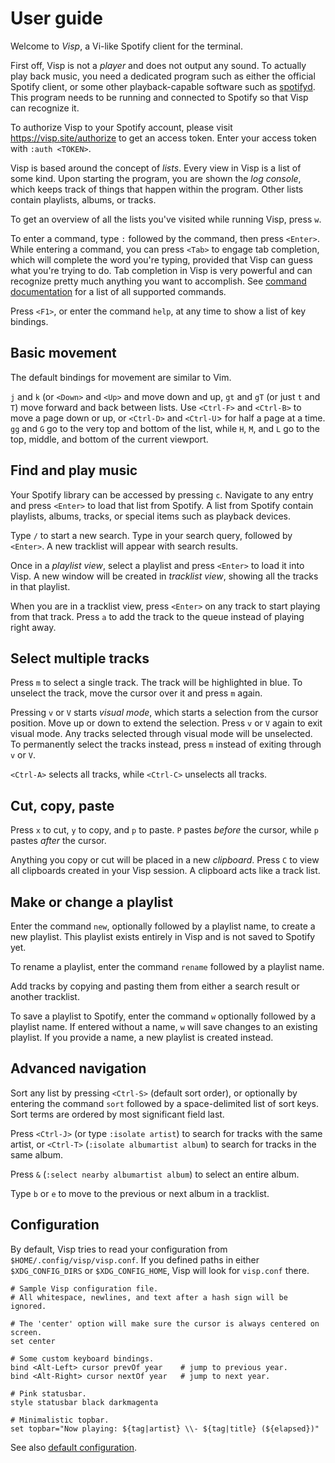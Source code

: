 # User guide

Welcome to _Visp_, a Vi-like Spotify client for the terminal.

First off, Visp is not a _player_ and does not output any sound. To actually play back
music, you need a dedicated program such as either the official Spotify client, or some
other playback-capable software such as [spotifyd](https://github.com/Spotifyd/spotifyd).
This program needs to be running and connected to Spotify so that Visp can recognize it.

To authorize Visp to your Spotify account, please visit https://visp.site/authorize
to get an access token. Enter your access token with `:auth <TOKEN>`.

Visp is based around the concept of _lists_. Every view in Visp is a list of some kind.
Upon starting the program, you are shown the _log console_, which keeps track of things
that happen within the program. Other lists contain playlists, albums, or tracks.

To get an overview of all the lists you've visited while running Visp, press `w`.

To enter a command, type `:` followed by the command, then press `<Enter>`. While entering
a command, you can press `<Tab>` to engage tab completion, which will complete the word
you're typing, provided that Visp can guess what you're trying to do. Tab completion in
Visp is very powerful and can recognize pretty much anything you want to accomplish.
See [command documentation](commands.md) for a list of all supported commands.

Press `<F1>`, or enter the command `help`, at any time to show a list of key bindings.


## Basic movement

The default bindings for movement are similar to Vim.

`j` and `k` (or `<Down>` and `<Up>` and move down and up,
`gt` and `gT` (or just `t` and `T`) move forward and back between lists.
Use `<Ctrl-F>` and `<Ctrl-B>` to move a page down or up,
or `<Ctrl-D>` and `<Ctrl-U`> for half a page at a time.
`gg` and `G` go to the very top and bottom of the list,
while `H`, `M`, and `L` go to the top, middle, and bottom of the current viewport.


## Find and play music

Your Spotify library can be accessed by pressing `c`.
Navigate to any entry and press `<Enter>` to load that list from Spotify.
A list from Spotify contain playlists, albums, tracks, or special items
such as playback devices.

Type `/` to start a new search. Type in your search query, followed by `<Enter>`.
A new tracklist will appear with search results.

Once in a _playlist view_, select a playlist and press `<Enter>` to load it into Visp.
A new window will be created in _tracklist view_, showing all the tracks in that playlist.

When you are in a tracklist view, press `<Enter>` on any track to start playing
from that track. Press `a` to add the track to the queue instead of playing right away.


## Select multiple tracks

Press `m` to select a single track. The track will be highlighted in blue. To unselect the track,
move the cursor over it and press `m` again.

Pressing `v` or `V` starts _visual mode_, which starts a selection from the cursor position.
Move up or down to extend the selection. Press `v` or `V` again to exit visual mode. Any tracks
selected through visual mode will be unselected. To permanently select the tracks instead, press
`m` instead of exiting through `v` or `V`.

`<Ctrl-A>` selects all tracks, while `<Ctrl-C>` unselects all tracks.


## Cut, copy, paste

Press `x` to cut, `y` to copy, and `p` to paste. `P` pastes
_before_ the cursor, while `p` pastes _after_ the cursor.

Anything you copy or cut will be placed in a new _clipboard_. Press `C` to view all clipboards
created in your Visp session. A clipboard acts like a track list.


## Make or change a playlist

Enter the command `new`, optionally followed by a playlist name, to create a new playlist.
This playlist exists entirely in Visp and is not saved to Spotify yet.

To rename a playlist, enter the command `rename` followed by a playlist name.

Add tracks by copying and pasting them from either a search result or another tracklist.

To save a playlist to Spotify, enter the command `w` optionally followed by a playlist name.
If entered without a name, `w` will save changes to an existing playlist. If you provide a name,
a new playlist is created instead.


## Advanced navigation

Sort any list by pressing `<Ctrl-S>` (default sort order), or optionally by entering the command `sort`
followed by a space-delimited list of sort keys.
Sort terms are ordered by most significant field last.

Press `<Ctrl-J>` (or type `:isolate artist`) to search for tracks with the same artist, 
or `<Ctrl-T>` (`:isolate albumartist album`) to search for tracks in the same album.

Press `&` (`:select nearby albumartist album`) to select an entire album.

Type `b` or `e` to move to the previous or next album in a tracklist.


## Configuration

By default, Visp tries to read your configuration from
`$HOME/.config/visp/visp.conf`.
If you defined paths in either `$XDG_CONFIG_DIRS` or `$XDG_CONFIG_HOME`, Visp will look for `visp.conf` there.

```
# Sample Visp configuration file.
# All whitespace, newlines, and text after a hash sign will be ignored.

# The 'center' option will make sure the cursor is always centered on screen.
set center

# Some custom keyboard bindings.
bind <Alt-Left> cursor prevOf year    # jump to previous year.
bind <Alt-Right> cursor nextOf year   # jump to next year.

# Pink statusbar.
style statusbar black darkmagenta

# Minimalistic topbar.
set topbar="Now playing: ${tag|artist} \\- ${tag|title} (${elapsed})"
```

See also [default configuration](../options/options.go).
